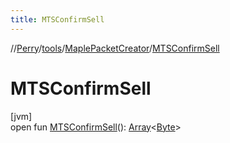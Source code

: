 ```yaml
---
title: MTSConfirmSell
---
```

//[Perry](../../../index.html)/[tools](../index.html)/[MaplePacketCreator](index.html)/[MTSConfirmSell](-m-t-s-confirm-sell.html)



# MTSConfirmSell



[jvm]\
open fun [MTSConfirmSell](-m-t-s-confirm-sell.html)(): [Array](https://kotlinlang.org/api/latest/jvm/stdlib/kotlin/-array/index.html)<[Byte](https://kotlinlang.org/api/latest/jvm/stdlib/kotlin/-byte/index.html)>




